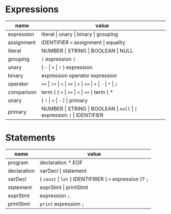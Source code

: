 # Expressions

| name       | value                                                                     |
| ---------- | ------------------------------------------------------------------------- |
| expression | literal \| unary \| binary \| grouping                                    |
| assignment | IDENTIFIER `=` assignment \| equality                                     |
| literal    | NUMBER \| STRING \| BOOLEAN \| NULL                                       |
| grouping   | `(` expression `)`                                                        |
| unary      | ( `-` \| `+` \| `!` ) expression                                          |
| binary     | expression operator expression                                            |
| operator   | `==` \| `!=` \| `<` \| `<=` \| `>` \| `>=` \| `+` \| `-` \| `*` \| `/`    |
| comparison | term ( ( `>` \| `>=` \| `<` \| `<=` ) term ) \*                           |
| unary      | ( `!` \| `+` \| `-` ) \| primary                                          |
| primary    | NUMBER \| STRING \| BOOLEAN \| `null` \| `(` expression `)` \| IDENTIFIER |

# Statements

| name        | value                                                    |
| ----------- | -------------------------------------------------------- |
| program     | declaration \* EOF                                       |
| declaration | varDecl \| statement                                     |
| varDecl     | ( `const` \| `let` ) IDENTIFRIER ( `=` expression )? `;` |
| statement   | exprStmt \| printStmt                                    |
| exprStmt    | expression `;`                                           |
| printStmt   | `print` expression `;`                                   |
